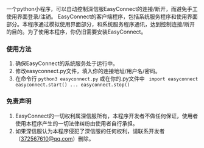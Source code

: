 
一个python小程序，可以自动控制深信服EasyConnect的连接/断开，而避免手工使用界面登录/注销。
EasyConnect的客户端程序，包括系统服务程序和使用界面部分。本程序通过模拟使用界面部分，和系统服务程序通讯，达到控制连接/断开的目的。为了使用本程序，你仍旧需要安装EasyConnect。

### 使用方法
1. 确保EasyConnect的系统服务处于运行中。
2. 修改easyconnect.py文件，填入你的连接地址/用户名/密码。
3. 在命令行
   `python3 easyconnect.py`
   或在你的.py文件中
   `
   import easyconnect
   easyconnect.start()
   ...
   easyconnect.stop()`
   
### 免责声明
1. EasyConnect的一切权利属深信服所有，本程序开发者不做任何保证，使用者使用本程序产生的一切法律纠纷由使用者自行承担。
2. 如果深信服认为本程序侵犯了深信服的任何权利，请联系开发者（372567610@qq.com）删除。
